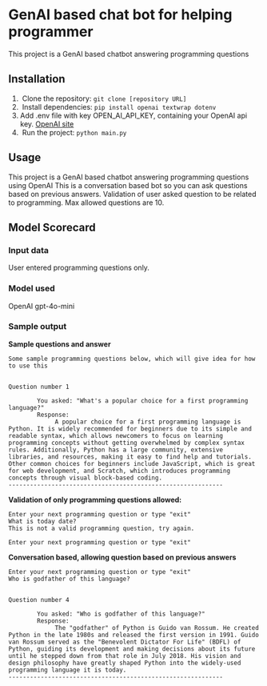 # GenAI based chat bot for helping programmer
This project is a GenAI based chatbot answering programming questions

## Installation
1.  Clone the repository: `git clone [repository URL]`
2.  Install dependencies: `pip install openai textwrap dotenv`
3.  Add .env file with key OPEN_AI_API_KEY, containing your OpenAI api key. [OpenAI site](https://platform.openai.com/settings/organization/api-keys)
4.  Run the project: `python main.py`

## Usage
This project is a GenAI based chatbot answering programming questions using OpenAI
This is a conversation based bot so you can ask questions based on previous answers. Validation of user asked question to be related to programming.
Max allowed questions are 10.

## Model Scorecard
### Input data
User entered programming questions only.

### Model used
OpenAI gpt-4o-mini

### Sample output 
**Sample questions and answer**
```
Some sample programming questions below, which will give idea for how to use this


Question number 1

        You asked: "What's a popular choice for a first programming language?"
        Response: 
             A popular choice for a first programming language is Python. It is widely recommended for beginners due to its simple and readable syntax, which allows newcomers to focus on learning programming concepts without getting overwhelmed by complex syntax rules. Additionally, Python has a large community, extensive libraries, and resources, making it easy to find help and tutorials. Other common choices for beginners include JavaScript, which is great for web development, and Scratch, which introduces programming concepts through visual block-based coding.
------------------------------------------------------------
```

**Validation of only programming questions allowed:**
```
Enter your next programming question or type "exit"
What is today date?
This is not a valid programming question, try again.

Enter your next programming question or type "exit"
```

**Conversation based, allowing question based on previous answers**
```
Enter your next programming question or type "exit"
Who is godfather of this language?


Question number 4

        You asked: "Who is godfather of this language?"
        Response: 
             The "godfather" of Python is Guido van Rossum. He created Python in the late 1980s and released the first version in 1991. Guido van Rossum served as the "Benevolent Dictator For Life" (BDFL) of Python, guiding its development and making decisions about its future until he stepped down from that role in July 2018. His vision and design philosophy have greatly shaped Python into the widely-used programming language it is today.
------------------------------------------------------------
```

